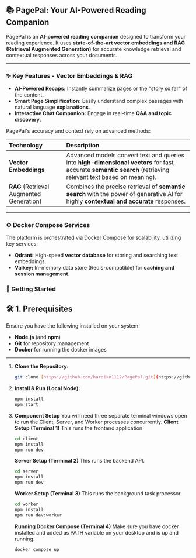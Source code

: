 ## 📚 PagePal: Your AI-Powered Reading Companion

PagePal is an **AI-powered reading companion** designed to transform your reading experience. It uses **state-of-the-art vector embeddings and RAG (Retrieval Augmented Generation)** for accurate knowledge retrieval and contextual responses across your documents.

---

### ✨ Key Features - Vector Embeddings & RAG

* **AI-Powered Recaps:** Instantly summarize pages or the "story so far" of the content.
* **Smart Page Simplification:** Easily understand complex passages with natural language **explanations**.
* **Interactive Chat Companion:** Engage in real-time **Q&A and topic discovery**.

PagePal's accuracy and context rely on advanced methods:

| Technology | Description |
| :--- | :--- |
| **Vector Embeddings** | Advanced models convert text and queries into **high-dimensional vectors** for fast, accurate **semantic search** (retrieving relevant text based on meaning). |
| **RAG** (Retrieval Augmented Generation) | Combines the precise retrieval of **semantic search** with the power of generative AI for highly **contextual and accurate** responses. |

---

### ⚙️ Docker Compose Services

The platform is orchestrated via Docker Compose for scalability, utilizing key services:

* **Qdrant:** High-speed **vector database** for storing and searching text embeddings.
* **Valkey:** In-memory data store (Redis-compatible) for **caching and session management**.

### 🚀 Getting Started

## 🛠️ 1. Prerequisites

Ensure you have the following installed on your system:

* **Node.js** (and **npm**)
* **Git** for repository management
* **Docker** for running the docker images

---

1.  **Clone the Repository:**
    ```bash
    git clone [https://github.com/hardikn1112/PagePal.git](https://github.com/hardikn1112/PagePal.git)
    ```
2.  **Install & Run (Local Node):**
    ```bash
    npm install
    npm start
    ```
3.  **Component Setup**
    You will need three separate terminal windows open to run the Client, Server, and Worker processes concurrently.
    **Client Setup (Terminal 1)**
    This runs the frontend application
    ```bash
    cd client
    npm install
    npm run dev
    ```
    **Server Setup (Terminal 2)**
    This runs the backend API.
    ```bash
    cd server
    npm install
    npm run dev
    ```
    **Worker Setup (Terminal 3)**
    This runs the background task processor.
    ````bash
    cd worker
    npm install
    npm run dev:worker
    ````
    **Running Docker Compose (Terminal 4)**
    Make sure you have docker installed and added as PATH variable on your desktop and is up and running.
    ````bash
    docker compose up
    ````
    
